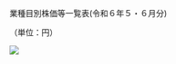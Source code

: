 業種目別株価等一覧表(令和６年５・６月分)

（単位：円）

![](https://www.nta.go.jp/tmp/d68af2a8-8162-43dd-8a43-c175430fe9c3/images/84b7e98cb3f9230cda9c3e6ee79cb221829be8a95d0fe3bf8506418b9340b5a4.jpg)